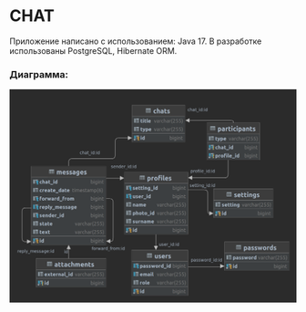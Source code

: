 # CHAT

Приложение написано с использованием:
Java 17. В разработке использованы PostgreSQL, Hibernate ORM.

### Диаграмма:
![diagram.png](diagram.png)